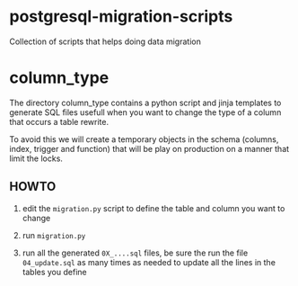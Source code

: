 # postgresql-migration-scripts
Collection of scripts that helps doing data migration

# column_type

The directory column_type contains a python script and jinja templates
to generate SQL files usefull when you want to change the type of a
column that occurs a table rewrite.

To avoid this we will create a temporary objects in the schema
(columns, index, trigger and function) that will be play on production
on a manner that limit the locks.

## HOWTO

1. edit the `migration.py` script to define the table and column you want to change

2. run `migration.py`

3. run all the generated `0X_....sql` files, be sure the run the file
`04_update.sql` as many times as needed to update all the lines in the
tables you define